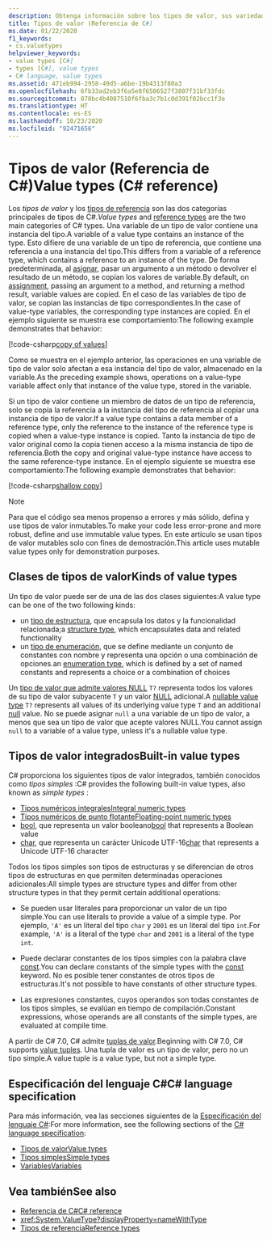 ```yaml
---
description: Obtenga información sobre los tipos de valor, sus variedades y los que están integrados en C#.
title: Tipos de valor (Referencia de C#)
ms.date: 01/22/2020
f1_keywords:
- cs.valuetypes
helpviewer_keywords:
- value types [C#]
- types [C#], value types
- C# language, value types
ms.assetid: 471eb994-2958-49d5-a6be-19b4313f80a3
ms.openlocfilehash: 6fb33ad2eb3f6a5e8f6506527f3807f31bf33fdc
ms.sourcegitcommit: 870bc4b4087510f6fba3c7b1c0d391f02bcc1f3e
ms.translationtype: HT
ms.contentlocale: es-ES
ms.lasthandoff: 10/23/2020
ms.locfileid: "92471656"
---
```

# <a name="value-types-c-reference"></a><span data-ttu-id="a8782-103">Tipos de valor (Referencia de C#)</span><span class="sxs-lookup"><span data-stu-id="a8782-103">Value types (C# reference)</span></span>

<span data-ttu-id="a8782-104">Los *tipos de valor* y los [tipos de referencia](../keywords/reference-types.md) son las dos categorías principales de tipos de C#.</span><span class="sxs-lookup"><span data-stu-id="a8782-104">*Value types* and [reference types](../keywords/reference-types.md) are the two main categories of C# types.</span></span> <span data-ttu-id="a8782-105">Una variable de un tipo de valor contiene una instancia del tipo.</span><span class="sxs-lookup"><span data-stu-id="a8782-105">A variable of a value type contains an instance of the type.</span></span> <span data-ttu-id="a8782-106">Esto difiere de una variable de un tipo de referencia, que contiene una referencia a una instancia del tipo.</span><span class="sxs-lookup"><span data-stu-id="a8782-106">This differs from a variable of a reference type, which contains a reference to an instance of the type.</span></span> <span data-ttu-id="a8782-107">De forma predeterminada, al [asignar](../operators/assignment-operator.md), pasar un argumento a un método o devolver el resultado de un método, se copian los valores de variable.</span><span class="sxs-lookup"><span data-stu-id="a8782-107">By default, on [assignment](../operators/assignment-operator.md), passing an argument to a method, and returning a method result, variable values are copied.</span></span> <span data-ttu-id="a8782-108">En el caso de las variables de tipo de valor, se copian las instancias de tipo correspondientes.</span><span class="sxs-lookup"><span data-stu-id="a8782-108">In the case of value-type variables, the corresponding type instances are copied.</span></span> <span data-ttu-id="a8782-109">En el ejemplo siguiente se muestra ese comportamiento:</span><span class="sxs-lookup"><span data-stu-id="a8782-109">The following example demonstrates that behavior:</span></span>

[!code-csharp[copy of values](snippets/shared/ValueTypes.cs#ValueTypeCopied)]

<span data-ttu-id="a8782-110">Como se muestra en el ejemplo anterior, las operaciones en una variable de tipo de valor solo afectan a esa instancia del tipo de valor, almacenado en la variable.</span><span class="sxs-lookup"><span data-stu-id="a8782-110">As the preceding example shows, operations on a value-type variable affect only that instance of the value type, stored in the variable.</span></span>

<span data-ttu-id="a8782-111">Si un tipo de valor contiene un miembro de datos de un tipo de referencia, solo se copia la referencia a la instancia del tipo de referencia al copiar una instancia de tipo de valor.</span><span class="sxs-lookup"><span data-stu-id="a8782-111">If a value type contains a data member of a reference type, only the reference to the instance of the reference type is copied when a value-type instance is copied.</span></span> <span data-ttu-id="a8782-112">Tanto la instancia de tipo de valor original como la copia tienen acceso a la misma instancia de tipo de referencia.</span><span class="sxs-lookup"><span data-stu-id="a8782-112">Both the copy and original value-type instance have access to the same reference-type instance.</span></span> <span data-ttu-id="a8782-113">En el ejemplo siguiente se muestra ese comportamiento:</span><span class="sxs-lookup"><span data-stu-id="a8782-113">The following example demonstrates that behavior:</span></span>

[!code-csharp[shallow copy](snippets/shared/ValueTypes.cs#ShallowCopy)]

> [!NOTE]
> <span data-ttu-id="a8782-114">Para que el código sea menos propenso a errores y más sólido, defina y use tipos de valor inmutables.</span><span class="sxs-lookup"><span data-stu-id="a8782-114">To make your code less error-prone and more robust, define and use immutable value types.</span></span> <span data-ttu-id="a8782-115">En este artículo se usan tipos de valor mutables solo con fines de demostración.</span><span class="sxs-lookup"><span data-stu-id="a8782-115">This article uses mutable value types only for demonstration purposes.</span></span>

## <a name="kinds-of-value-types"></a><span data-ttu-id="a8782-116">Clases de tipos de valor</span><span class="sxs-lookup"><span data-stu-id="a8782-116">Kinds of value types</span></span>

<span data-ttu-id="a8782-117">Un tipo de valor puede ser de una de las dos clases siguientes:</span><span class="sxs-lookup"><span data-stu-id="a8782-117">A value type can be one of the two following kinds:</span></span>

- <span data-ttu-id="a8782-118">un [tipo de estructura](struct.md), que encapsula los datos y la funcionalidad relacionada;</span><span class="sxs-lookup"><span data-stu-id="a8782-118">a [structure type](struct.md), which encapsulates data and related functionality</span></span>
- <span data-ttu-id="a8782-119">un [tipo de enumeración](enum.md), que se define mediante un conjunto de constantes con nombre y representa una opción o una combinación de opciones.</span><span class="sxs-lookup"><span data-stu-id="a8782-119">an [enumeration type](enum.md), which is defined by a set of named constants and represents a choice or a combination of choices</span></span>

<span data-ttu-id="a8782-120">Un [tipo de valor que admite valores NULL](nullable-value-types.md) `T?` representa todos los valores de su tipo de valor subyacente `T` y un valor [NULL](../keywords/null.md) adicional.</span><span class="sxs-lookup"><span data-stu-id="a8782-120">A [nullable value type](nullable-value-types.md) `T?` represents all values of its underlying value type `T` and an additional [null](../keywords/null.md) value.</span></span> <span data-ttu-id="a8782-121">No se puede asignar `null` a una variable de un tipo de valor, a menos que sea un tipo de valor que acepte valores NULL.</span><span class="sxs-lookup"><span data-stu-id="a8782-121">You cannot assign `null` to a variable of a value type, unless it's a nullable value type.</span></span>

## <a name="built-in-value-types"></a><span data-ttu-id="a8782-122">Tipos de valor integrados</span><span class="sxs-lookup"><span data-stu-id="a8782-122">Built-in value types</span></span>

<span data-ttu-id="a8782-123">C# proporciona los siguientes tipos de valor integrados, también conocidos como *tipos simples* :</span><span class="sxs-lookup"><span data-stu-id="a8782-123">C# provides the following built-in value types, also known as *simple types* :</span></span>

- [<span data-ttu-id="a8782-124">Tipos numéricos integrales</span><span class="sxs-lookup"><span data-stu-id="a8782-124">Integral numeric types</span></span>](integral-numeric-types.md)
- [<span data-ttu-id="a8782-125">Tipos numéricos de punto flotante</span><span class="sxs-lookup"><span data-stu-id="a8782-125">Floating-point numeric types</span></span>](floating-point-numeric-types.md)
- <span data-ttu-id="a8782-126">[bool](bool.md), que representa un valor booleano</span><span class="sxs-lookup"><span data-stu-id="a8782-126">[bool](bool.md) that represents a Boolean value</span></span>
- <span data-ttu-id="a8782-127">[char](char.md), que representa un carácter Unicode UTF-16</span><span class="sxs-lookup"><span data-stu-id="a8782-127">[char](char.md) that represents a Unicode UTF-16 character</span></span>

<span data-ttu-id="a8782-128">Todos los tipos simples son tipos de estructuras y se diferencian de otros tipos de estructuras en que permiten determinadas operaciones adicionales:</span><span class="sxs-lookup"><span data-stu-id="a8782-128">All simple types are structure types and differ from other structure types in that they permit certain additional operations:</span></span>

- <span data-ttu-id="a8782-129">Se pueden usar literales para proporcionar un valor de un tipo simple.</span><span class="sxs-lookup"><span data-stu-id="a8782-129">You can use literals to provide a value of a simple type.</span></span> <span data-ttu-id="a8782-130">Por ejemplo, `'A'` es un literal del tipo `char` y `2001` es un literal del tipo `int`.</span><span class="sxs-lookup"><span data-stu-id="a8782-130">For example, `'A'` is a literal of the type `char` and `2001` is a literal of the type `int`.</span></span>

- <span data-ttu-id="a8782-131">Puede declarar constantes de los tipos simples con la palabra clave [const](../keywords/const.md).</span><span class="sxs-lookup"><span data-stu-id="a8782-131">You can declare constants of the simple types with the [const](../keywords/const.md) keyword.</span></span> <span data-ttu-id="a8782-132">No es posible tener constantes de otros tipos de estructuras.</span><span class="sxs-lookup"><span data-stu-id="a8782-132">It's not possible to have constants of other structure types.</span></span>

- <span data-ttu-id="a8782-133">Las expresiones constantes, cuyos operandos son todas constantes de los tipos simples, se evalúan en tiempo de compilación.</span><span class="sxs-lookup"><span data-stu-id="a8782-133">Constant expressions, whose operands are all constants of the simple types, are evaluated at compile time.</span></span>

<span data-ttu-id="a8782-134">A partir de C# 7.0, C# admite [tuplas de valor](value-tuples.md).</span><span class="sxs-lookup"><span data-stu-id="a8782-134">Beginning with C# 7.0, C# supports [value tuples](value-tuples.md).</span></span> <span data-ttu-id="a8782-135">Una tupla de valor es un tipo de valor, pero no un tipo simple.</span><span class="sxs-lookup"><span data-stu-id="a8782-135">A value tuple is a value type, but not a simple type.</span></span>

## <a name="c-language-specification"></a><span data-ttu-id="a8782-136">Especificación del lenguaje C#</span><span class="sxs-lookup"><span data-stu-id="a8782-136">C# language specification</span></span>

<span data-ttu-id="a8782-137">Para más información, vea las secciones siguientes de la [Especificación del lenguaje C#](~/_csharplang/spec/introduction.md):</span><span class="sxs-lookup"><span data-stu-id="a8782-137">For more information, see the following sections of the [C# language specification](~/_csharplang/spec/introduction.md):</span></span>

- [<span data-ttu-id="a8782-138">Tipos de valor</span><span class="sxs-lookup"><span data-stu-id="a8782-138">Value types</span></span>](~/_csharplang/spec/types.md#value-types)
- [<span data-ttu-id="a8782-139">Tipos simples</span><span class="sxs-lookup"><span data-stu-id="a8782-139">Simple types</span></span>](~/_csharplang/spec/types.md#simple-types)
- [<span data-ttu-id="a8782-140">Variables</span><span class="sxs-lookup"><span data-stu-id="a8782-140">Variables</span></span>](~/_csharplang/spec/variables.md)

## <a name="see-also"></a><span data-ttu-id="a8782-141">Vea también</span><span class="sxs-lookup"><span data-stu-id="a8782-141">See also</span></span>

- [<span data-ttu-id="a8782-142">Referencia de C#</span><span class="sxs-lookup"><span data-stu-id="a8782-142">C# reference</span></span>](../index.md)
- <xref:System.ValueType?displayProperty=nameWithType>
- [<span data-ttu-id="a8782-143">Tipos de referencia</span><span class="sxs-lookup"><span data-stu-id="a8782-143">Reference types</span></span>](../keywords/reference-types.md)
